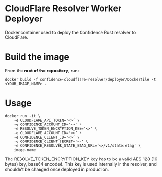 # CloudFlare Resolver Worker Deployer

Docker container used to deploy the Confidence Rust resolver to CloudFlare.

# Build the image

From the **root of the repository**, run:

```
docker build -f confidence-cloudflare-resolver/deployer/Dockerfile -t <YOUR_IMAGE_NAME> .
```

# Usage

```
docker run -it \
	-e CLOUDFLARE_API_TOKEN='<>’ \
	-e CONFIDENCE_ACCOUNT_ID='<>' \
	-e RESOLVE_TOKEN_ENCRYPTION_KEY='<>' \
	-e CLOUDFLARE_ACCOUNT_ID='<>’ \
	-e CONFIDENCE_CLIENT_ID='<>’ \
	-e CONFIDENCE_CLIENT_SECRET='<>’ \
	-e CONFIDENCE_RESOLVER_STATE_ETAG_URL=‘<>/v1/state:etag' \
	image-name
```

The RESOLVE_TOKEN_ENCRYPTION_KEY key has to be a valid AES-128 (16 bytes) key, base64 encoded.
This key is used internally in the resolver, and shouldn't be changed once deployed in production.